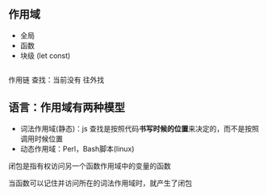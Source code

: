 ## 作用域
- 全局
- 函数
- 块级 (let const)

```js
```
作用链
查找：当前没有 往外找

## 语言：作用域有两种模型
- 词法作用域(静态)：js 查找是按照代码**书写时候的位置**来决定的，而不是按照调用时候位置
- 动态作用域：Perl，Bash脚本(linux)

闭包是指有权访问另一个函数作用域中的变量的函数

当函数可以记住并访问所在的词法作用域时，就产生了闭包
